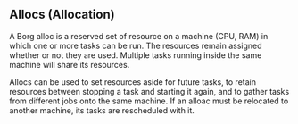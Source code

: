 ## Allocs (Allocation)

A Borg alloc is a reserved set of resource on a machine (CPU, RAM) in which one or more tasks can be run. The resources remain assigned whether or not they are used. Multiple tasks running inside the same machine will share its resources.

Allocs can be used to set resources aside for future tasks, to retain resources between stopping a task and starting it again, and to gather tasks from different jobs onto the same machine. If an alloac must be relocated to another machine, its tasks are rescheduled with it.
